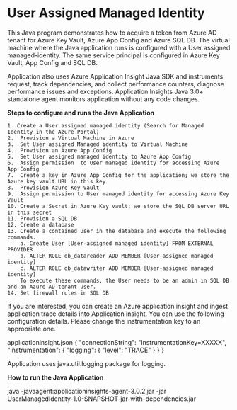 # User Assigned Managed Identity

This Java program demonstrates how to acquire a token from Azure AD tenant for Azure Key Vault, Azure App Config and Azure SQL DB. The virtual machine where the Java application runs is configured with a User assigned managed-identity. The same service principal is configured in Azure Key Vault, App Config and  SQL DB. 

Application also uses Azure Application Insight Java SDK and  instruments request, track dependencies, and collect performance counters, diagnose performance issues and exceptions. Application Insights Java 3.0+ standalone agent monitors application without any code changes.

**Steps to configure and runs the Java Application**

    1. Create a User assigned managed identity (Search for Managed Identity in the Azure Portal)
    2.  Provision a Virtual Machine in Azure 
    3.  Set User assigned Managed identity to Virtual Machine
    4.  Provision an Azure App Config
    5.  Set User assigned managed identity to Azure App Config
    6.  Assign permission  to User managed identity for accessing Azure App Config
    7.  Create a key in Azure App Config for the application; we store the Azure key vault URL in this key
    8.  Provision Azure Key Vault
    9.  Assign permission to User managed identity for accessing Azure Key Vault
    10. Create a Secret in Azure Key vault; we store the SQL DB server URL in this secret 
    11. Provision a SQL DB
    12. Create a database 
    13. Create a contained user in the database and execute the following commands.
        a. Create User [User-assigned managed identity] FROM EXTERNAL PROVIDER
        b. ALTER ROLE db_datareader ADD MEMBER [User-assigned managed identity] 
        c. ALTER ROLE db_datawriter ADD MEMBER [User-assigned managed identity] 
        To execute these commands, the User needs to be an admin in SQL DB and an Azure AD tenant user.
    14. Set firewall rules in SQL DB

If you are interested, you can create an Azure application insight and ingest application trace details into Application insight. 
You can use the following configuration details. Please change the instrumentation key to an appropriate one. 

applicationinsight.json
{
   "connectionString": "InstrumentationKey=XXXXX", 
   "instrumentation": {
    "logging": {
      "level": "TRACE"
    }
  }
}

Application uses java.util.logging package for logging. 

**How to run the Java Application**

java -javaagent:applicationinsights-agent-3.0.2.jar -jar UserManagedIdentity-1.0-SNAPSHOT-jar-with-dependencies.jar

   
    
